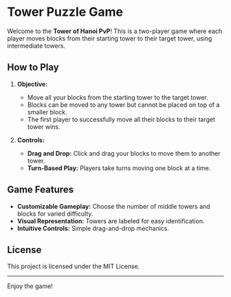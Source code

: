 # Tower Puzzle Game

Welcome to the **Tower of Hanoi PvP**! This is a two-player game where each player moves blocks from their starting tower to their target tower, using intermediate towers.

## How to Play

1. **Objective:**
   - Move all your blocks from the starting tower to the target tower.
   - Blocks can be moved to any tower but cannot be placed on top of a smaller block.
   - The first player to successfully move all their blocks to their target tower wins.

2. **Controls:**
   - **Drag and Drop:** Click and drag your blocks to move them to another tower.
   - **Turn-Based Play:** Players take turns moving one block at a time.

## Game Features

- **Customizable Gameplay:** Choose the number of middle towers and blocks for varied difficulty.
- **Visual Representation:** Towers are labeled for easy identification.
- **Intuitive Controls:** Simple drag-and-drop mechanics.

## License

This project is licensed under the MIT License.

---

Enjoy the game! 